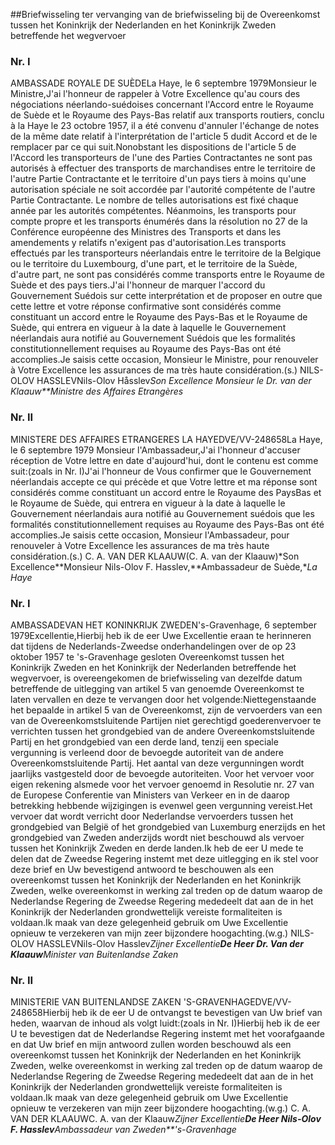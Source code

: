 <meta http-equiv='Content-Type' content='text/html; charset=utf-8' />

##Briefwisseling ter vervanging van de briefwisseling bij de Overeenkomst tussen het Koninkrijk der Nederlanden en het Koninkrijk Zweden betreffende het wegvervoer

### Nr.  I  

AMBASSADE ROYALE DE SUÈDELa Haye, le 6 septembre 1979Monsieur le Ministre,J'ai l'honneur de rappeler à Votre Excellence qu'au cours des négociations néerlando-suédoises concernant l'Accord entre le Royaume de Suède et le Royaume des Pays-Bas relatif aux transports routiers, conclu à la Haye le 23 octobre 1957, il a été convenu d'annuler l'échange de notes de la même date relatif à l'interprétation de l'article 5 dudit Accord et de le remplacer par ce qui suit.Nonobstant les dispositions de l'article 5 de l'Accord les transporteurs de l'une des Parties Contractantes ne sont pas autorisés à effectuer des transports de marchandises entre le territoire de l'autre Partie Contractante et le territoire d'un pays tiers à moins qu'une autorisation spéciale ne soit accordée par l'autorité compétente de l'autre Partie Contractante. Le nombre de telles autorisations est fixé chaque année par les autorités compétentes. Néanmoins, les transports pour compte propre et les transports énumérés dans la résolution no 27 de la Conférence européenne des Ministres des Transports et dans les amendements y relatifs n'exigent pas d'autorisation.Les transports effectués par les transporteurs néerlandais entre le territoire de la Belgique ou le territoire du Luxembourg, d'une part, et le territoire de la Suède, d'autre part, ne sont pas considérés comme transports entre le Royaume de Suède et des pays tiers.J'ai l'honneur de marquer l'accord du Gouvernement Suédois sur cette interprétation et de proposer en outre que cette lettre et votre réponse confirmative sont considérés comme constituant un accord entre le Royaume des Pays-Bas et le Royaume de Suède, qui entrera en vigueur à la date à laquelle le Gouvernement néerlandais aura notifié au Gouvernement Suédois que les formalités constitutionnellement requises au Royaume des Pays-Bas ont été accomplies.Je saisis cette occasion, Monsieur le Ministre, pour renouveler à Votre Excellence les assurances de ma très haute considération.(s.) NILS-OLOV HASSLEVNils-Olov Håsslev*Son Excellence Monsieur le Dr. van der Klaauw**Ministre des Affaires Etrangères*

### Nr.  II  

MINISTERE DES AFFAIRES ETRANGERES LA HAYEDVE/VV-248658La Haye, le 6 septembre 1979 Monsieur l'Ambassadeur,J'ai l'honneur d'accuser réception de Votre lettre en date d'aujourd'hui, dont le contenu est comme suit:(zoals in Nr. I)J'ai l'honneur de Vous confirmer que le Gouvernement néerlandais accepte ce qui précède et que Votre lettre et ma réponse sont considérés comme constituant un accord entre le Royaume des PaysBas et le Royaume de Suède, qui entrera en vigueur à la date à laquelle le Gouvernement néerlandais aura notifié au Gouvernement suédois que les formalités constitutionnellement requises au Royaume des Pays-Bas ont été accomplies.Je saisis cette occasion, Monsieur l'Ambassadeur, pour renouveler à Votre Excellence les assurances de ma très haute considération.(s.) C. A. VAN DER KLAAUW(C. A. van der Klaauw)*Son Excellence**Monsieur Nils-Olov F. Hasslev,**Ambassadeur de Suède,**La Haye* 

### Nr.  I  

AMBASSADEVAN HET KONINKRIJK ZWEDEN's-Gravenhage, 6 september 1979Excellentie,Hierbij heb ik de eer Uwe Excellentie eraan te herinneren dat tijdens de Nederlands-Zweedse onderhandelingen over de op 23 oktober 1957 te 's-Gravenhage gesloten Overeenkomst tussen het Koninkrijk Zweden en het Koninkrijk der Nederlanden betreffende het wegvervoer, is overeengekomen de briefwisseling van dezelfde datum betreffende de uitlegging van artikel 5 van genoemde Overeenkomst te laten vervallen en deze te vervangen door het volgende:Niettegenstaande het bepaalde in artikel 5 van de Overeenkomst, zijn de vervoerders van een van de Overeenkomstsluitende Partijen niet gerechtigd goederenvervoer te verrichten tussen het grondgebied van de andere Overeenkomstsluitende Partij en het grondgebied van een derde land, tenzij een speciale vergunning is verleend door de bevoegde autoriteit van de andere Overeenkomstsluitende Partij. Het aantal van deze vergunningen wordt jaarlijks vastgesteld door de bevoegde autoriteiten. Voor het vervoer voor eigen rekening alsmede voor het vervoer genoemd in Resolutie nr. 27 van de Europese Conferentie van Ministers van Verkeer en in de daarop betrekking hebbende wijzigingen is evenwel geen vergunning vereist.Het vervoer dat wordt verricht door Nederlandse vervoerders tussen het grondgebied van België of het grondgebied van Luxemburg enerzijds en het grondgebied van Zweden anderzijds wordt niet beschouwd als vervoer tussen het Koninkrijk Zweden en derde landen.Ik heb de eer U mede te delen dat de Zweedse Regering instemt met deze uitlegging en ik stel voor deze brief en Uw bevestigend antwoord te beschouwen als een overeenkomst tussen het Koninkrijk der Nederlanden en het Koninkrijk Zweden, welke overeenkomst in werking zal treden op de datum waarop de Nederlandse Regering de Zweedse Regering mededeelt dat aan de in het Koninkrijk der Nederlanden grondwettelijk vereiste formaliteiten is voldaan.Ik maak van deze gelegenheid gebruik om Uwe Excellentie opnieuw te verzekeren van mijn zeer bijzondere hoogachting.(w.g.) NILS-OLOV HASSLEVNils-Olov Hasslev*Zijner Excellentie**De Heer Dr. Van der Klaauw**Minister van Buitenlandse Zaken*

### Nr.  II  

MINISTERIE VAN BUITENLANDSE ZAKEN 'S-GRAVENHAGEDVE/VV-248658Hierbij heb ik de eer U de ontvangst te bevestigen van Uw brief van heden, waarvan de inhoud als volgt luidt:(zoals in Nr. I)Hierbij heb ik de eer U te bevestigen dat de Nederlandse Regering instemt met het voorafgaande en dat Uw brief en mijn antwoord zullen worden beschouwd als een overeenkomst tussen het Koninkrijk der Nederlanden en het Koninkrijk Zweden, welke overeenkomst in werking zal treden op de datum waarop de Nederlandse Regering de Zweedse Regering mededeelt dat aan de in het Koninkrijk der Nederlanden grondwettelijk vereiste formaliteiten is voldaan.Ik maak van deze gelegenheid gebruik om Uwe Excellentie opnieuw te verzekeren van mijn zeer bijzondere hoogachting.(w.g.) C. A. VAN DER KLAAUWC. A. van der Klaauw*Zijner Excellentie**De Heer Nils-Olov F. Hasslev**Ambassadeur van Zweden**'s-Gravenhage*
